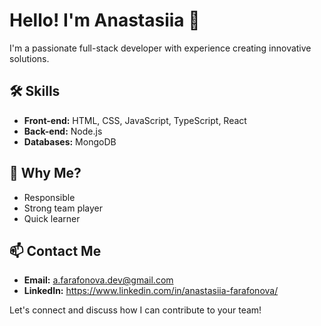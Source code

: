 # Hello! I'm Anastasiia 👋

I'm a passionate full-stack developer with experience creating innovative solutions.

## 🛠️ Skills

- **Front-end:** HTML, CSS, JavaScript, TypeScript, React
- **Back-end:** Node.js
- **Databases:** MongoDB

## 🎯 Why Me?

- Responsible
- Strong team player
- Quick learner

## 📫 Contact Me

- **Email:** a.farafonova.dev@gmail.com 
- **LinkedIn:** https://www.linkedin.com/in/anastasiia-farafonova/

Let's connect and discuss how I can contribute to your team!

 



